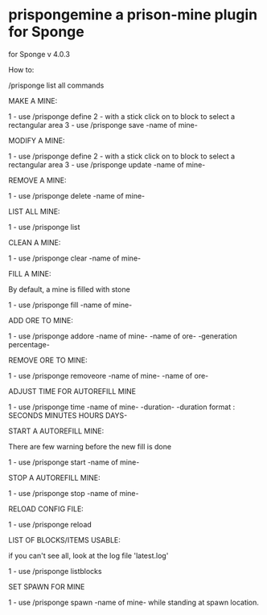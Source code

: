 # prispongemine a prison-mine plugin for Sponge
for Sponge v 4.0.3

How to:

/prisponge list all commands

MAKE A MINE:

1 - use /prisponge define
2 - with a stick click on to block to select a rectangular area
3 - use /prisponge save -name of mine-

MODIFY A MINE:

1 - use /prisponge define
2 - with a stick click on to block to select a rectangular area
3 - use /prisponge update -name of mine-

REMOVE A MINE:

1 - use /prisponge delete -name of mine-

LIST ALL MINE:

1 - use /prisponge list

CLEAN A MINE:

1 - use /prisponge clear -name of mine-

FILL A MINE:

By default, a mine is filled with stone

1 - use /prisponge fill -name of mine-

ADD ORE TO MINE:

1 - use /prisponge addore -name of mine- -name of ore- -generation percentage-

REMOVE ORE TO MINE:

1 - use /prisponge removeore -name of mine- -name of ore-

ADJUST TIME FOR AUTOREFILL MINE

1 - use /prisponge time -name of mine- -duration- -duration format : SECONDS MINUTES HOURS DAYS-

START A AUTOREFILL MINE:

There are few warning before the new fill is done

1 - use /prisponge start -name of mine-

STOP A AUTOREFILL MINE:

1 - use /prisponge stop -name of mine-

RELOAD CONFIG FILE:

1 - use /prisponge reload

LIST OF BLOCKS/ITEMS USABLE:

if you can't see all, look at the log file 'latest.log'

1 - use /prisponge listblocks

SET SPAWN FOR MINE

1 - use /prisponge spawn -name of mine- while standing at spawn location.
